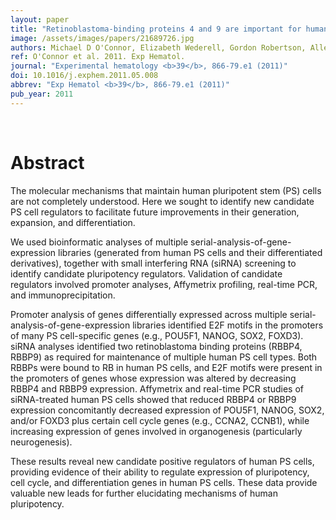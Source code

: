 ```yaml
---
layout: paper
title: "Retinoblastoma-binding proteins 4 and 9 are important for human pluripotent stem cell maintenance."
image: /assets/images/papers/21689726.jpg
authors: Michael D O'Connor, Elizabeth Wederell, Gordon Robertson, Allen Delaney, Olena Morozova, Steven S S Poon, Damian Yap, John Fee, Yongjun Zhao, Helen McDonald, Thomas Zeng, Martin Hirst, Marco A Marra, Samuel A J R Aparicio, Connie J Eaves
ref: O'Connor et al. 2011. Exp Hematol.
journal: "Experimental hematology <b>39</b>, 866-79.e1 (2011)"
doi: 10.1016/j.exphem.2011.05.008
abbrev: "Exp Hematol <b>39</b>, 866-79.e1 (2011)"
pub_year: 2011
---
```


<br />
<div data-badge-popover="right" data-badge-type="donut" data-pmid="21689726" data-hide-no-mentions="true" class="altmetric-embed"></div>

# Abstract

The molecular mechanisms that maintain human pluripotent stem (PS) cells are not completely understood. Here we sought to identify new candidate PS cell regulators to facilitate future improvements in their generation, expansion, and differentiation.

We used bioinformatic analyses of multiple serial-analysis-of-gene-expression libraries (generated from human PS cells and their differentiated derivatives), together with small interfering RNA (siRNA) screening to identify candidate pluripotency regulators. Validation of candidate regulators involved promoter analyses, Affymetrix profiling, real-time PCR, and immunoprecipitation.

Promoter analysis of genes differentially expressed across multiple serial-analysis-of-gene-expression libraries identified E2F motifs in the promoters of many PS cell-specific genes (e.g., POU5F1, NANOG, SOX2, FOXD3). siRNA analyses identified two retinoblastoma binding proteins (RBBP4, RBBP9) as required for maintenance of multiple human PS cell types. Both RBBPs were bound to RB in human PS cells, and E2F motifs were present in the promoters of genes whose expression was altered by decreasing RBBP4 and RBBP9 expression. Affymetrix and real-time PCR studies of siRNA-treated human PS cells showed that reduced RBBP4 or RBBP9 expression concomitantly decreased expression of POU5F1, NANOG, SOX2, and/or FOXD3 plus certain cell cycle genes (e.g., CCNA2, CCNB1), while increasing expression of genes involved in organogenesis (particularly neurogenesis).

These results reveal new candidate positive regulators of human PS cells, providing evidence of their ability to regulate expression of pluripotency, cell cycle, and differentiation genes in human PS cells. These data provide valuable new leads for further elucidating mechanisms of human pluripotency.

